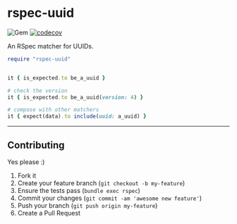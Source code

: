 rspec-uuid
======
![Gem](https://img.shields.io/gem/dt/rspec-uuid?style=plastic)
[![codecov](https://codecov.io/gh/dpep/rspec-uuid/branch/main/graph/badge.svg)](https://codecov.io/gh/dpep/rspec-uuid)


An RSpec matcher for UUIDs.

```ruby
require "rspec-uuid"


it { is_expected.to be_a_uuid }

# check the version
it { is_expected.to be_a_uuid(version: 4) }

# compose with other matchers
it { expect(data).to include(uuid: a_uuid) }
```


----
## Contributing

Yes please  :)

1. Fork it
1. Create your feature branch (`git checkout -b my-feature`)
1. Ensure the tests pass (`bundle exec rspec`)
1. Commit your changes (`git commit -am 'awesome new feature'`)
1. Push your branch (`git push origin my-feature`)
1. Create a Pull Request
